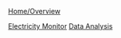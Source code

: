 [Home/Overview](https://github.com/BitKnitting/FitHome/wiki)  
  
[Electricity Monitor](ElectricityMonitor)
[Data Analysis](DataAnalysis)
